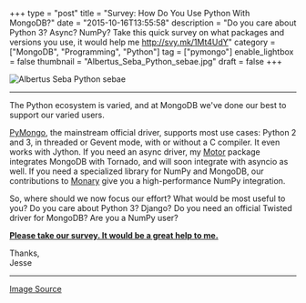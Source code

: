 +++
type = "post"
title = "Survey: How Do You Use Python With MongoDB?"
date = "2015-10-16T13:55:58"
description = "Do you care about Python 3? Async? NumPy? Take this quick survey on what packages and versions you use, it would help me http://svy.mk/1Mt4UdY"
category = ["MongoDB", "Programming", "Python"]
tag = ["pymongo"]
enable_lightbox = false
thumbnail = "Albertus_Seba_Python_sebae.jpg"
draft = false
+++

<p><img style="display:block; margin-left:auto; margin-right:auto;" src="Albertus_Seba_Python_sebae.jpg" alt="Albertus Seba Python sebae" title="Albertus Seba Python sebae" /></p>
<hr />
<p>The Python ecosystem is varied, and at MongoDB we've done our best to support our varied users.</p>
<p><a href="https://pymongo.readthedocs.io/en/stable/">PyMongo</a>, the mainstream official driver, supports most use cases: Python 2 and 3, in threaded or Gevent mode, with or without a C compiler. It even works with Jython. If you need an async driver, my <a href="https://motor.readthedocs.org/">Motor</a> package integrates MongoDB with Tornado, and will soon integrate with asyncio as well. If you need a specialized library for NumPy and MongoDB, our contributions to <a href="https://monary.readthedocs.org/">Monary</a> give you a high-performance NumPy integration.</p>
<p>So, where should we now focus our effort? What would be most useful to you? Do you care about Python 3? Django? Do you need an official Twisted driver for MongoDB? Are you a NumPy user?</p>
<p><strong><a href="http://svy.mk/1Mt4UdY">Please take our survey. It would be a great help to me.</a></strong></p>
<p>Thanks,<br />
Jesse</p>
<hr />
<p><span style="color:gray"><a href="https://commons.wikimedia.org/wiki/File:Albertus_Seba_Python_sebae.jpg">Image Source</a></span></p>
